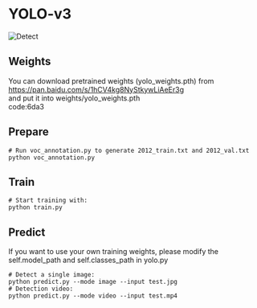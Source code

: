 # YOLO-v3

![Detect](../repo/detect.jpg)

## Weights
You can download pretrained weights (yolo_weights.pth) from https://pan.baidu.com/s/1hCV4kg8NyStkywLiAeEr3g   
and put it into weights/yolo_weights.pth  
code:6da3

## Prepare
```
# Run voc_annotation.py to generate 2012_train.txt and 2012_val.txt
python voc_annotation.py
```

## Train
```
# Start training with: 
python train.py
```

## Predict
If you want to use your own training weights, please modify the self.model_path and self.classes_path in yolo.py
```
# Detect a single image: 
python predict.py --mode image --input test.jpg
# Detection video: 
python predict.py --mode video --input test.mp4
```
